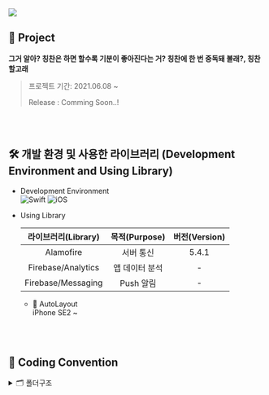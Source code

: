 <img src="https://user-images.githubusercontent.com/63224278/121181681-3df7c200-c89d-11eb-9ca1-16a9cb654b26.png">

## 🐳 Project
**그거 알아? 칭찬은 하면 할수록 기분이 좋아진다는 거? 칭찬에 한 번 중독돼 볼래?, 칭찬할고래**
>
> 프로젝트 기간: 2021.06.08 ~ 
>
> Release : Comming Soon..!

<br>
<br>

## 🛠 개발 환경 및 사용한 라이브러리 (Development Environment and Using Library)

* Development Environment  
![Swift](https://img.shields.io/badge/Swift-5.0-orange.svg) ![iOS](https://img.shields.io/badge/Platform-iOS-black.svg)


* Using Library  

  | 라이브러리(Library) | 목적(Purpose) | 버전(Version) |
  |:---:|:----------:|:----:|
  | Alamofire   | 서버 통신 | 5.4.1 |
  | Firebase/Analytics | 앱 데이터 분석 | - |
  | Firebase/Messaging | Push 알림 | - |
  
  * 📱 AutoLayout  
    iPhone SE2 ~ 
    
    <br>
    <br>

## 📄 Coding Convention 
<details>
<summary> 🗂 폴더구조 </summary>
<div markdown="1">       


---

**Global**
* Class
* Extension
* Model
* Service
* View

**Screens**
* Onboarding
* Login
* SignUp
* TabBar
* MainTab
* PraiseCardTab
* LevelTab
* LevelInfo
* Settings
           
**Support**
* Assets.xcassets
* Font
* AppDelegate
* SceneDelegate
* Info.plist


## 🍎 iOS 개발자
<br>
| 황지은 | 이다은 |
|:---:|:---------:|
| <img src="https://user-images.githubusercontent.com/63224278/103209152-b436e680-4945-11eb-91e4-bd8622e442e2.png" width="200px" />  | <img src="https://user-images.githubusercontent.com/63224278/103280936-ee22ee00-4a14-11eb-9161-aa5249d74f20.png" width="200px" height = "200px" />  | 
| [hwangji-dev](https://github.com/hwangJi-dev) | [Daeun-Danna-Lee](https://github.com/Daeun-Danna-Lee) |

<br>
<br>
